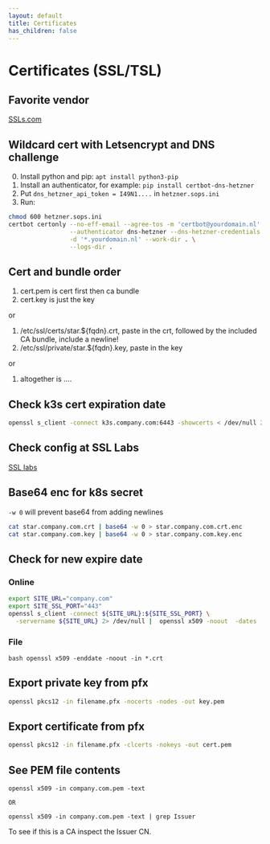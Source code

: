 ```yaml
---
layout: default
title: Certificates
has_children: false
---
```


# Certificates (SSL/TSL)

## Favorite vendor

[SSLs.com](https://ssls.sjv.io/vNzVeW)

## Wildcard cert with Letsencrypt and DNS challenge

0. Install python and pip: `apt install python3-pip`
1. Install an authenticator, for example: `pip install certbot-dns-hetzner`
2. Put `dns_hetzner_api_token = I49N1....` in `hetzner.sops.ini`
3. Run:

```bash
chmod 600 hetzner.sops.ini
certbot certonly --no-eff-email --agree-tos -m 'certbot@yourdomain.nl' \
                 --authenticator dns-hetzner --dns-hetzner-credentials hetzner.sops.ini \
                 -d '*.yourdomain.nl' --work-dir . \
                 --logs-dir .
```

## Cert and bundle order

1. cert.pem is cert first then ca bundle
2. cert.key is just the key

or

1. /etc/ssl/certs/star.${fqdn}.crt, paste in the crt, followed by the included CA bundle, include a newline!
2. /etc/ssl/private/star.${fqdn}.key, paste in the key

or

1. altogether is ....

## Check k3s cert expiration date

```bash
openssl s_client -connect k3s.company.com:6443 -showcerts < /dev/null 2>&1 | openssl x509 -noout -enddate
```

## Check config at SSL Labs

[SSL labs](https://ssllabs.com/ssltest/analyze.html)

## Base64 enc for k8s secret

`-w 0` will prevent base64 from adding newlines

```bash
cat star.company.com.crt | base64 -w 0 > star.company.com.crt.enc
cat star.company.com.key | base64 -w 0 > star.company.com.key.enc
```

## Check for new expire date

### Online

```bash
export SITE_URL="company.com"
export SITE_SSL_PORT="443"
openssl s_client -connect ${SITE_URL}:${SITE_SSL_PORT} \
  -servername ${SITE_URL} 2> /dev/null |  openssl x509 -noout  -dates
```

### File

```bash openssl x509 -enddate -noout -in *.crt```

## Export private key from pfx

```bash
openssl pkcs12 -in filename.pfx -nocerts -nodes -out key.pem
```

## Export certificate from pfx

```bash
openssl pkcs12 -in filename.pfx -clcerts -nokeys -out cert.pem
```

## See PEM file contents

```bah
openssl x509 -in company.com.pem -text

OR

openssl x509 -in company.com.pem -text | grep Issuer
```

To see if this is a CA inspect the Issuer CN.
